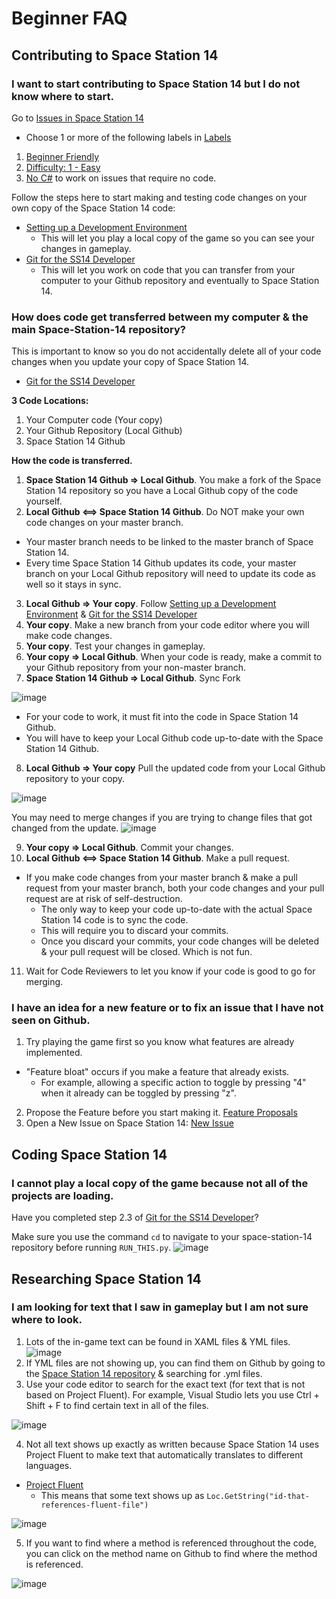 # Beginner FAQ

## Contributing to Space Station 14

### I want to start contributing to Space Station 14 but I do not know where to start.

Go to [Issues in Space Station 14](https://github.com/space-wizards/space-station-14/issues)
- Choose 1 or more of the following labels in [Labels](https://github.com/space-wizards/space-station-14/labels)
1. [Beginner Friendly](https://github.com/space-wizards/space-station-14/labels/Beginner%20Friendly)
2. [Difficulty: 1 - Easy](https://github.com/space-wizards/space-station-14/labels/Difficulty%3A%201-Easy)
3. [No C#](https://github.com/space-wizards/space-station-14/labels/No%20C%23) to work on issues that require no code. 

Follow the steps here to start making and testing code changes on your own copy of the Space Station 14 code: 
- [Setting up a Development Environment](https://docs.spacestation14.com/en/general-development/setup/setting-up-a-development-environment.html) 
   - This will let you play a local copy of the game so you can see your changes in gameplay.
- [Git for the SS14 Developer](https://docs.spacestation14.com/en/general-development/setup/git-for-the-ss14-developer.html)
   - This will let you work on code that you can transfer from your computer to your Github repository and eventually to Space Station 14.

### How does code get transferred between my computer & the main Space-Station-14 repository? 

This is important to know so you do not accidentally delete all of your code changes when you update your copy of Space Station 14.
- [Git for the SS14 Developer](https://docs.spacestation14.com/en/general-development/setup/git-for-the-ss14-developer.html#3-setting-up-remotes)

**3 Code Locations:**
1) Your Computer code (Your copy)
2) Your Github Repository (Local Github)
3) Space Station 14 Github

**How the code is transferred.**
1. **Space Station 14 Github => Local Github**. You make a fork of the Space Station 14 repository so you have a Local Github copy of the code yourself.
2. **Local Github <==> Space Station 14 Github**. Do NOT make your own code changes on your master branch.
- Your master branch needs to be linked to the master branch of Space Station 14.
- Every time Space Station 14 Github updates its code, your master branch on your Local Github repository will need to update its code as well so it stays in sync.
3. **Local Github => Your copy**. Follow [Setting up a Development Environment](https://docs.spacestation14.com/en/general-development/setup/setting-up-a-development-environment.html) & [Git for the SS14 Developer](https://docs.spacestation14.com/en/general-development/setup/git-for-the-ss14-developer.html)
4. **Your copy**. Make a new branch from your code editor where you will make code changes.
5. **Your copy**. Test your changes in gameplay.
6. **Your copy => Local Github**. When your code is ready, make a commit to your Github repository from your non-master branch.
7. **Space Station 14 Github => Local Github**. Sync Fork

![image](https://github.com/alwinnocom/docs/assets/63136288/0823b607-d87c-4495-97b8-32f06b343b4e)

- For your code to work, it must fit into the code in Space Station 14 Github.
- You will have to keep your Local Github code up-to-date with the Space Station 14 Github.

8. **Local Github => Your copy** Pull the updated code from your Local Github repository to your copy.

![image](https://github.com/alwinnocom/docs/assets/63136288/725a5132-32d0-4e0c-9223-fb35186365da)

You may need to merge changes if you are trying to change files that got changed from the update.
![image](https://github.com/alwinnocom/docs/assets/63136288/d6602410-3751-410d-9dd9-48f4b289706a)


9. **Your copy => Local Github**. Commit your changes.
10. **Local Github <==> Space Station 14 Github**. Make a pull request.
- If you make code changes from your master branch & make a pull request from your master branch, both your code changes and your pull request are at risk of self-destruction.
   - The only way to keep your code up-to-date with the actual Space Station 14 code is to sync the code.
   - This will require you to discard your commits.
   - Once you discard your commits, your code changes will be deleted & your pull request will be closed. Which is not fun.
11. Wait for Code Reviewers to let you know if your code is good to go for merging. 

### I have an idea for a new feature or to fix an issue that I have not seen on Github.

1. Try playing the game first so you know what features are already implemented.
- "Feature bloat" occurs if you make a feature that already exists.
   - For example, allowing a specific action to toggle by pressing "4" when it already can be toggled by pressing "z".
2. Propose the Feature before you start making it. [Feature Proposals](https://docs.spacestation14.com/en/general-development/feature-proposals.html)
3. Open a New Issue on Space Station 14: [New Issue](https://github.com/space-wizards/space-station-14/issues/new/choose)

## Coding Space Station 14

### I cannot play a local copy of the game because not all of the projects are loading.

Have you completed step 2.3 of [Git for the SS14 Developer](https://docs.spacestation14.com/en/general-development/setup/git-for-the-ss14-developer.html#23-submodule-woes)?

Make sure you use the command `cd` to navigate to your space-station-14 repository before running `RUN_THIS.py`.
![image](https://github.com/alwinnocom/docs/assets/63136288/1750eb6a-20e3-4d3c-9b4c-d7272787aaf2)

## Researching Space Station 14

### I am looking for text that I saw in gameplay but I am not sure where to look.

1. Lots of the in-game text can be found in XAML files & YML files.
![image](https://github.com/alwinnocom/docs/assets/63136288/2a4aef1b-2839-455d-a867-b9c457f9d3a2)
2. If YML files are not showing up, you can find them on Github by going to the [Space Station 14 repository](https://github.com/space-wizards/space-station-14?search=1) & searching for .yml files.
3. Use your code editor to search for the exact text (for text that is not based on Project Fluent). For example, Visual Studio lets you use Ctrl + Shift + F to find certain text in all of the files.

![image](https://github.com/alwinnocom/docs/assets/63136288/cffa2910-3c9f-4f77-87bc-7f8a43b6895f)

4. Not all text shows up exactly as written because Space Station 14 uses Project Fluent to make text that automatically translates to different languages.
- [Project Fluent](https://docs.spacestation14.com/en/ss14-by-example/fluent-and-localization.html)
   - This means that some text shows up as `Loc.GetString("id-that-references-fluent-file")`

![image](https://github.com/alwinnocom/docs/assets/63136288/f5090633-19f5-4ec5-b843-15754cafff69)

5. If you want to find where a method is referenced throughout the code, you can click on the method name on Github to find where the method is referenced.

![image](https://github.com/alwinnocom/docs/assets/63136288/deefd271-cf47-451d-8309-0435770d6990)
